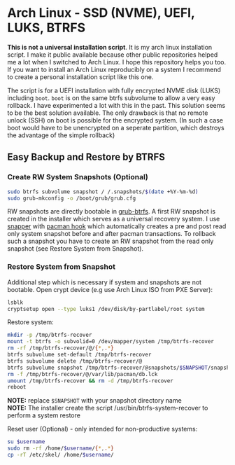 # Arch Linux - SSD (NVME), UEFI, LUKS, BTRFS

**This is not a universal installation script**. It is my arch linux installation script. I make it public available because other public repositories helped me a lot when I switched to Arch Linux. I hope this repository helps you too. If you want to install an Arch Linux reproducibly on a system I recommend to create a personal installation script like this one.

The script is for a UEFI installation with fully encrypted NVME disk (LUKS) including `boot`. `boot` is on the same btrfs subvolume to allow a very easy rollback. I have experimented a lot with this in the past. This solution seems to be the best solution available. The only drawback is that no remote unlock (SSH) on boot is possible for the encrypted system. (In such a case boot would have to be unencrypted on a seperate partition, which destroys the advantage of the simple rollback)

## Easy Backup and Restore by BTRFS

### Create RW System Snapshots (Optional)

```bash
sudo btrfs subvolume snapshot / /.snapshots/$(date +%Y-%m-%d)
sudo grub-mkconfig -o /boot/grub/grub.cfg
```

RW snapshots are directly bootable in [grub-btrfs](https://github.com/Antynea/grub-btrfs). A first RW snapshot is created in the installer which serves as a universal recovery system. I use [snapper](https://wiki.archlinux.org/index.php/Snapper) with [pacman hook](https://github.com/wesbarnett/snap-pac) which automatically creates a pre and post read only system snapshot before and after pacman transactions. To rollback such a snapshot you have to create an RW snapshot from the read only snapshot (see Restore System from Snapshot).

### Restore System from Snapshot

Additional step which is necessary if system and snapshots are not bootable. Open crypt device (e.g use Arch Linux ISO from PXE Server):

```bash
lsblk
cryptsetup open --type luks1 /dev/disk/by-partlabel/root system
```

Restore system:

```bash
mkdir -p /tmp/btrfs-recover
mount -t btrfs -o subvolid=0 /dev/mapper/system /tmp/btrfs-recover
rm -rf /tmp/btrfs-recover/@/{*,.*}
btrfs subvolume set-default /tmp/btrfs-recover
btrfs subvolume delete /tmp/btrfs-recover/@
btrfs subvolume snapshot /tmp/btrfs-recover/@snapshots/$SNAPSHOT/snapshot /tmp/btrfs-recover/@
rm -f /tmp/btrfs-recover/@/var/lib/pacman/db.lck
umount /tmp/btrfs-recover && rm -d /tmp/btrfs-recover
reboot
```

**NOTE:** replace `$SNAPSHOT` with your snapshot directory name <br>
**NOTE:** The installer create the script /usr/bin/btrfs-system-recover to perform a system restore <br>

Reset user (Optional) - only intended for non-productive systems:

```bash
su $username
sudo rm -rf /home/$username/{*,.*}
cp -rT /etc/skel/ /home/$username/
```

